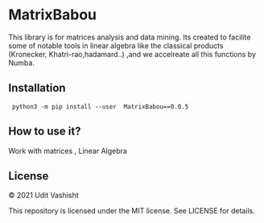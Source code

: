 # MatrixBabou
  
This library is for matrices analysis and data mining. Its created to facilite some of notable tools in linear algebra like the classical products (Kronecker, Khatri-rao,hadamard..) ,and we accelreate all this functions by Numba.

## Installation
``` python3 -m pip install --user  MatrixBabou==0.0.5```

## How to use it?
Work with matrices , Linear Algebra 

## License

© 2021 Udit Vashisht

This repository is licensed under the MIT license. See LICENSE for details.
